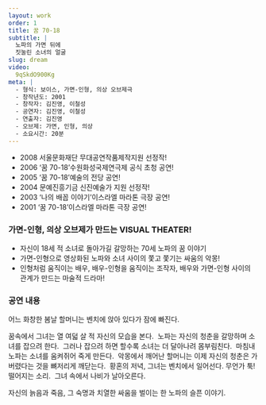 ```yaml
---
layout: work
order: 1
title: 꿈 70-18
subtitle: |
  노파의 가면 뒤에
  짓눌린 소녀의 얼굴
slug: dream
video:
  9qSkdO900Kg
meta: |
  - 형식: 보이스, 가면-인형, 의상 오브제극
  - 창작년도: 2001
  - 창작자: 김진영, 이철성
  - 공연자: 김진영, 이철성
  - 연출자: 김진영
  - 오브제: 가면, 인형, 의상
  - 소요시간: 20분
---
```


- 2008 서울문화재단 무대공연작품제작지원 선정작!
- 2006 ‘꿈 70-18’수원화성국제연극제 공식 초청 공연!
- 2005 ‘꿈 70-18’예술의 전당 공연!
- 2004 문예진흥기금 신진예술가 지원 선정작!
- 2003 ‘나의 배꼽 이야기’이스라엘 마라톤 극장 공연!
- 2001 ‘꿈 70-18’이스라엘 마라톤 극장 공연!

### 가면-인형, 의상 오브제가 만드는 VISUAL THEATER!

- 자신이 18세 적 소녀로 돌아가길 갈망하는 70세 노파의 꿈 이야기 
- 가면-인형으로 영상화된 노파와 소녀 사이의 쫓고 쫓기는 싸움의 악몽! 
- 인형처럼 움직이는 배우, 배우-인형을 움직이는 조작자, 배우와 가면-인형 사이의 관계가 만드는 마술적 드라마!

### 공연 내용

어느 화창한 봄날 할머니는 벤치에 앉아 있다가 잠에 빠진다. 

꿈속에서 그녀는 열 여덟 살 적 자신의 모습을 본다. 
노파는 자신의 청춘을 갈망하며 소녀를 잡으려 한다. 
그러나 잡으려 하면 할수록 소녀는 더 달아나려 몸부림친다. 
마침내 노파는 소녀를 움켜쥐어 죽게 만든다. 
악몽에서 깨어난 할머니는 이제 자신의 청춘은 가버렸다는 것을 뼈저리게 깨닫는다. 
황혼의 저녁, 그녀는 벤치에서 일어선다. 무언가 툭! 떨어지는 소리. 
그녀 속에서 나비가 날아오른다.

자신의 늙음과 죽음, 그 숙명과 치열한 싸움을 벌이는 한 노파의 슬픈 이야기.
